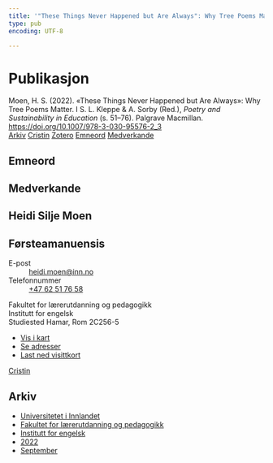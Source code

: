 ```yaml
---
title: '"These Things Never Happened but Are Always": Why Tree Poems Matter'
type: pub
encoding: UTF-8

---
```

<h1>Publikasjon</h1>
<article id="csl-bib-container-YXDAFR29" class="csl-bib-container">
  <div class="csl-bib-body"> <div class="csl-entry">Moen, H. S. (2022). «These Things Never Happened but Are Always»: Why Tree Poems Matter. I S. L. Kleppe &#38; A. Sorby (Red.), <i>Poetry and Sustainability in Education</i> (s. 51–76). Palgrave Macmillan. <a href="https://doi.org/10.1007/978-3-030-95576-2_3">https://doi.org/10.1007/978-3-030-95576-2_3</a></div> </div>
  <div class="csl-bib-buttons">
    <a href="#taxonomy-article-YXDAFR29" alt="archive" class="csl-bib-button">Arkiv</a>
    <a href="https://app.cristin.no/results/show.jsf?id=2049392" alt="Cristin" class="csl-bib-button">Cristin</a>
    <a href="http://zotero.org/groups/5881554/items/YXDAFR29" alt="Zotero" class="csl-bib-button">Zotero</a>
    <a href="#keywords-article-YXDAFR29" alt="keywords" class="csl-bib-button">Emneord</a>
    <a href="#contributors-article-YXDAFR29" alt="contributors" class="csl-bib-button">Medverkande</a>
  </div>
  <div id="csl-bib-meta-container-YXDAFR29"></div>
</article>
<div id="csl-bib-meta-YXDAFR29" class="csl-bib-meta">
  <article id="keywords-article-YXDAFR29" class="keywords-article">
    <h1>Emneord</h1>
    
  </article>
  <article id="contributors-article-YXDAFR29" class="contributors-article">
    <h1>Medverkande</h1>
    <div class="personas"> <div class="vrtx-hinn-person-card"> <div class="photo"> <i class="lar la-user-circle missing-person"></i> </div> <div class="info"> <hgroup><h1>Heidi Silje Moen</h1> <h2>Førsteamanuensis</h2> </hgroup><dl> <dt>E-post</dt> <dd> <a href="mailto:heidi.moen@inn.no">heidi.moen@inn.no</a> </dd> <dt>Telefonnummer</dt> <dd><a href="tel:+4762517658"> +47 62 51 76 58 </a></dd> </dl> <p> Fakultet for lærerutdanning og pedagogikk<br> Institutt for engelsk<br> Studiested Hamar, Rom 2C256-5 </p> <ul class="vrtx-hinn-links"> <li><a href="https://www.google.com/maps?q=60.79625,11.07386">Vis i kart</a></li> <li><a href="https://www.inn.no/finn-en-ansatt/heidi-moen.html#vrtx-hinn-addresses">Se adresser</a></li> <li><a href="https://www.inn.no/finn-en-ansatt/heidi-moen.html?vrtx=vcf">Last ned visittkort</a></li> </ul> </div> </div> <a href="https://app.cristin.no/persons/show.jsf?id=47464" alt="Cristin URL" class="personas-cristin">Cristin</a> </div>
  </article>
  <article id="taxonomy-article-YXDAFR29" class="taxonomy-article">
    <h1>Arkiv</h1>
    <ul>
      <li><a href="{{< params subfolder >}}nn/archive/?key=3DCRN523">Universitetet i Innlandet</a></li>
      <li><a href="{{< params subfolder >}}nn/archive/?key=WYNZA47F">Fakultet for lærerutdanning og pedagogikk</a></li>
      <li><a href="{{< params subfolder >}}nn/archive/?key=THSB4HN9">Institutt for engelsk</a></li>
      <li><a href="{{< params subfolder >}}nn/archive/?key=XKUIVBV8">2022</a></li>
      <li><a href="{{< params subfolder >}}nn/archive/?key=BRPUJFFH">September</a></li>
    </ul>
  </article>
</div>
